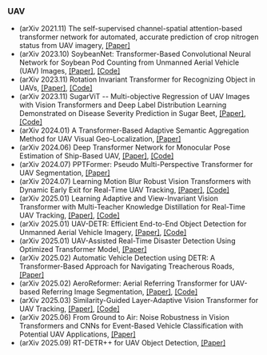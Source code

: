 ### UAV
- (arXiv 2021.11) The self-supervised channel-spatial attention-based transformer network for automated, accurate prediction of crop nitrogen status from UAV imagery, [[Paper]](https://arxiv.org/pdf/2111.06839.pdf)
- (arXiv 2023.10) SoybeanNet: Transformer-Based Convolutional Neural Network for Soybean Pod Counting from Unmanned Aerial Vehicle (UAV) Images, [[Paper]](https://arxiv.org/pdf/2310.10861.pdf), [[Code]](https://github.com/JiajiaLi04/Soybean-Pod-Counting-from-UAV-Images)
- (arXiv 2023.11) Rotation Invariant Transformer for Recognizing Object in UAVs, [[Paper]](https://arxiv.org/pdf/2311.02559.pdf), [[Code]](https://github.com/whucsy/RotTrans)
- (arXiv 2023.11) SugarViT -- Multi-objective Regression of UAV Images with Vision Transformers and Deep Label Distribution Learning Demonstrated on Disease Severity Prediction in Sugar Beet, [[Paper]](https://arxiv.org/pdf/2311.03076.pdf), [[Code]](https://github.com/whucsy/RotTrans)
- (arXiv 2024.01) A Transformer-Based Adaptive Semantic Aggregation Method for UAV Visual Geo-Localization, [[Paper]](https://arxiv.org/pdf/2401.01574.pdf)
- (arXiv 2024.06) Deep Transformer Network for Monocular Pose Estimation of Ship-Based UAV, [[Paper]](https://arxiv.org/pdf/2406.09260.pdf), [[Code]](https://github.com/fdcl-gwu/TNN-MO)
- (arXiv 2024.07) PPTFormer: Pseudo Multi-Perspective Transformer for UAV Segmentation, [[Paper]](https://arxiv.org/pdf/2406.19632.pdf)
- (arXiv 2024.07) Learning Motion Blur Robust Vision Transformers with Dynamic Early Exit for Real-Time UAV Tracking, [[Paper]](https://arxiv.org/pdf/2407.05383.pdf), [[Code]](https://github.com/wuyou3474/BDTrack)
- (arXiv 2025.01) Learning Adaptive and View-Invariant Vision Transformer with Multi-Teacher Knowledge Distillation for Real-Time UAV Tracking, [[Paper]](https://arxiv.org/pdf/2412.20002.pdf), [[Code]](https://github.com/wuyou3474/AVTrack)
- (arXiv 2025.01) UAV-DETR: Efficient End-to-End Object Detection for Unmanned Aerial Vehicle Imagery, [[Paper]](https://arxiv.org/pdf/2501.01855.pdf), [[Code]](https://github.com/ValiantDiligent/UAV-DETR)
- (arXiv 2025.01) UAV-Assisted Real-Time Disaster Detection Using Optimized Transformer Model, [[Paper]](https://arxiv.org/pdf/2501.12087.pdf)
- (arXiv 2025.02) Automatic Vehicle Detection using DETR: A Transformer-Based Approach for Navigating Treacherous Roads, [[Paper]](https://arxiv.org/pdf/2502.17843.pdf)
- (arXiv 2025.02) AeroReformer: Aerial Referring Transformer for UAV-based Referring Image Segmentation, [[Paper]](https://arxiv.org/pdf/2502.16680.pdf), [[Code]](https://github.com/lironui/AeroReformer)
- (arXiv 2025.03) Similarity-Guided Layer-Adaptive Vision Transformer for UAV Tracking, [[Paper]](https://arxiv.org/pdf/2503.06625.pdf), [[Code]](https://github.com/GXNU-ZhongLab/SGLATrack)
- (arXiv 2025.06) From Ground to Air: Noise Robustness in Vision Transformers and CNNs for Event-Based Vehicle Classification with Potential UAV Applications, [[Paper]](https://arxiv.org/pdf/2506.22360.pdf)
- (arXiv 2025.09) RT-DETR++ for UAV Object Detection, [[Paper]](https://arxiv.org/pdf/2509.09157.pdf)
